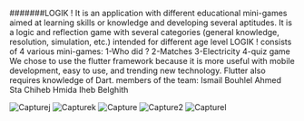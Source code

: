 #######LOGIK !
It is an application with different educational mini-games aimed at learning skills or knowledge and developing several aptitudes.
It is a logic and reflection game with several categories (general knowledge, resolution, simulation, etc.) intended for different age level
LOGIK ! consists of 4 various mini-games:
     1-Who did ?
     2-Matches 
     3-Electricity
     4-quiz game
We chose to use the flutter framework because it is more useful with mobile development, easy to use, and trending new technology. Flutter also requires knowledge of Dart.
members of the team:
Ismail Bouhlel
Ahmed Sta
Chiheb Hmida
Iheb Belghith


![Capturej](https://user-images.githubusercontent.com/98423164/167453520-11363344-b3c5-4997-beec-7375cae11e0d.PNG)
![Capturek](https://user-images.githubusercontent.com/98423164/167453551-a60a260c-5d34-4431-bea0-1dc5c7117a93.PNG)
![Capture](https://user-images.githubusercontent.com/98423164/167453595-0819dc16-898a-44cc-b3ed-718de96bb164.PNG)
![Capture2](https://user-images.githubusercontent.com/98423164/167453613-33990c37-f44c-4356-bd2a-c54c6acd8373.PNG)
![Capturel](https://user-images.githubusercontent.com/98423164/167453872-f0060985-dd0d-48e9-a119-0ba8b973ab8e.PNG)
